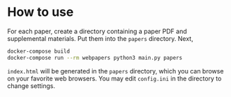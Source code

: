# How to use

For each paper, create a directory containing a paper PDF and supplemental materials. Put them into the `papers` directory. Next,

```bash
docker-compose build
docker-compose run --rm webpapers python3 main.py papers
```

`index.html` will be generated in the `papers` directory, which you can browse on your favorite web browsers. You may edit `config.ini` in the directory to change settings.
